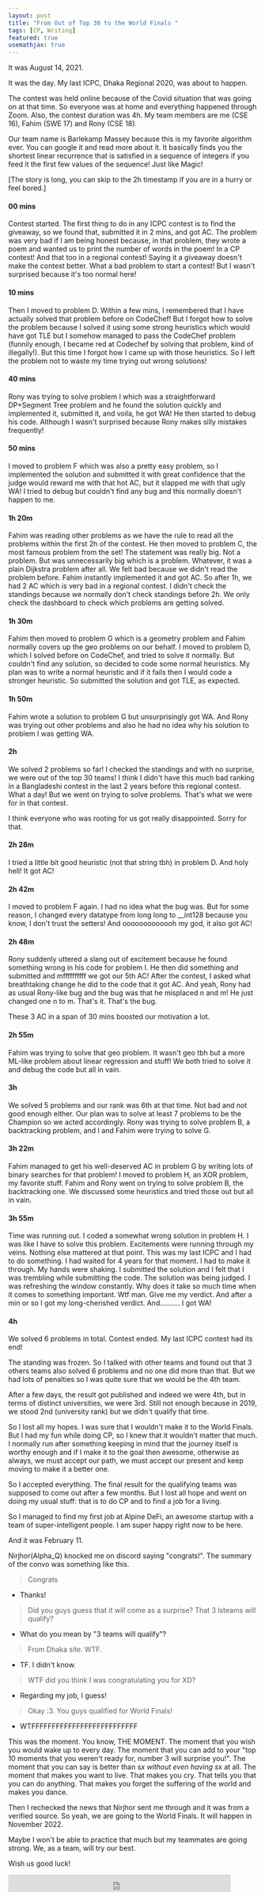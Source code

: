 ```yaml
---
layout: post
title: "From Out of Top 30 to the World Finals "
tags: [CP, Writing]
featured: true
usemathjax: true
---
```

It was August 14, 2021.

It was the day. My last ICPC, Dhaka Regional 2020, was about to happen.

The contest was held online because of the Covid situation that was going on at that time. So everyone was at home and everything happened through Zoom. Also, the contest duration was 4h. My team members are me (CSE 16), Fahim (SWE 17) and Rony (CSE 18).

Our team name is Barlekamp Massey because this is my favorite algorithm ever. You can google it and read more about it. It basically finds you the shortest linear recurrence that is satisfied in a sequence of integers if you feed it the first few values of the sequence! Just like Magic!

[The story is long, you can skip to the 2h timestamp if you are in a hurry or feel bored.]

#### 00 mins
Contest started. The first thing to do in any ICPC contest is to find the giveaway, so we found that, submitted it in 2 mins, and got AC. The problem was very bad if I am being honest because, in that problem, they wrote a poem and wanted us to print the number of words in the poem! In a CP contest! And that too in a regional contest! Saying it a giveaway doesn't make the contest better. What a bad problem to start a contest! But I wasn't surprised because it's too normal here!

#### 10 mins
Then I moved to problem D. Within a few mins, I remembered that I have actually solved that problem before on CodeChef! But I forgot how to solve the problem because I solved it using some strong heuristics which would have got TLE but I somehow managed to pass the CodeChef problem (funnily enough, I became red at Codechef by solving that problem, kind of illegally!). But this time I forgot how I came up with those heuristics. So I left the problem not to waste my time trying out wrong solutions!

#### 40 mins
Rony was trying to solve problem I which was a straightforward DP+Segment Tree problem and he found the solution quickly and implemented it, submitted it, and voila, he got WA! He then started to debug his code. Although I wasn't surprised because Rony makes silly mistakes frequently!

#### 50 mins
I moved to problem F which was also a pretty easy problem, so I implemented the solution and submitted it with great confidence that the judge would reward me with that hot AC, but it slapped me with that ugly WA! I tried to debug but couldn't find any bug and this normally doesn't happen to me. 

#### 1h 20m
Fahim was reading other problems as we have the rule to read all the problems within the first 2h of the contest. He then moved to problem C, the most famous problem from the set! The statement was really big. Not a problem. But was unnecessarily big which is a problem. Whatever, it was a plain Dijkstra problem after all. We felt bad because we didn't read the problem before. Fahim instantly implemented it and got AC. So after 1h, we had 2 AC which is very bad in a regional contest. I didn't check the standings because we normally don't check standings before 2h. We only check the dashboard to check which problems are getting solved.

#### 1h 30m
Fahim then moved to problem G which is a geometry problem and Fahim normally covers up the geo problems on our behalf. I moved to problem D, which I solved before on CodeChef, and tried to solve it normally. But couldn't find any solution, so decided to code some normal heuristics. My plan was to write a normal heuristic and if it fails then I would code a stronger heuristic. So submitted the solution and got TLE, as expected.

#### 1h 50m 
Fahim wrote a solution to problem G but unsurprisingly got WA. And Rony was trying out other problems and also he had no idea why his solution to problem I was getting WA.

#### 2h
We solved 2 problems so far! I checked the standings and with no surprise, we were out of the top 30 teams! I think I didn't have this much bad ranking in a Bangladeshi contest in the last 2 years before this regional contest. What a day! But we went on trying to solve problems. That's what we were for in that contest.

I think everyone who was rooting for us got really disappointed. Sorry for that. 

#### 2h 28m
I tried a little bit good heuristic (not that string tbh) in problem D. And holy hell! It got AC! 

#### 2h 42m
I moved to problem F again. I had no idea what the bug was. But for some reason, I changed every datatype from long long to __int128 because you know, I don't trust the setters! And ooooooooooooh my god, it also got AC!

#### 2h 48m
Rony suddenly uttered a slang out of excitement because he found something wrong in his code for problem I. He then did something and submitted and mffffffffff we got our 5th AC! After the contest, I asked what breathtaking change he did to the code that it got AC. And yeah, Rony had as usual Rony-like bug and the bug was that he misplaced n and m! He just changed one n to m. That's it. That's the bug.

These 3 AC in a span of 30 mins boosted our motivation a lot. 

#### 2h 55m
Fahim was trying to solve that geo problem. It wasn't geo tbh but a more ML-like problem about linear regression and stuff! We both tried to solve it and debug the code but all in vain.

#### 3h
We solved 5 problems and our rank was 6th at that time. Not bad and not good enough either. Our plan was to solve at least 7 problems to be the Champion so we acted accordingly. Rony was trying to solve problem B, a backtracking problem, and I and Fahim were trying to solve G.

#### 3h 22m
Fahim managed to get his well-deserved AC in problem G by writing lots of binary searches for that problem! I moved to problem H, an XOR problem, my favorite stuff. Fahim and Rony went on trying to solve problem B, the backtracking one. We discussed some heuristics and tried those out but all in vain. 

#### 3h 55m
Time was running out. I coded a somewhat wrong solution in problem H. I was like I have to solve this problem. Excitements were running through my veins. Nothing else mattered at that point. This was my last ICPC and I had to do something. I had waited for 4 years for that moment. I had to make it through. My hands were shaking. I submitted the solution and I felt that I was trembling while submitting the code. The solution was being judged. I was refreshing the window constantly. Why does it take so much time when it comes to something important. Wtf man. Give me my verdict. And after a min or so I got my long-cherished verdict. And.......... I got WA!

#### 4h 
We solved 6 problems in total. Contest ended. My last ICPC contest had its end! 

The standing was frozen. So I talked with other teams and found out that 3 others teams also solved 6 problems and no one did more than that. But we had lots of penalties so I was quite sure that we would be the 4th team.

After a few days, the result got published and indeed we were 4th, but in terms of distinct universities, we were 3rd. Still not enough because in 2019, we stood 2nd (university rank) but we didn't qualify that time.

So I lost all my hopes. I was sure that I wouldn't make it to the World Finals. But I had my fun while doing CP, so I knew that it wouldn't matter that much. I normally run after something keeping in mind that the journey itself is worthy enough and if I make it to the goal then awesome, otherwise as always, we must accept our path, we must accept our present and keep moving to make it a better one.

So I accepted everything. The final result for the qualifying teams was supposed to come out after a few months. But I lost all hope and went on doing my usual stuff: that is to do CP and to find a job for a living.

So I managed to find my first job at Alpine DeFi, an awesome startup with a team of super-intelligent people. I am super happy right now to be here.

And it was February 11.

Nirjhor(Alpha_Q) knocked me on discord saying "congrats!". The summary of the convo was something like this.

> Congrats
- Thanks!
> Did you guys guess that it will come as a surprise? That 3 lsteams will qualify?
- What do you mean by "3 teams will qualify"?
> From Dhaka site. WTF. 
- TF. I didn't know.
> WTF did you think I was congratulating you for XD?
- Regarding my job, I guess!
> Okay :3. You guys qualified for World Finals!
- WTFFFFFFFFFFFFFFFFFFFFFFFFFF

This was the moment. You know, THE MOMENT. The moment that you wish you would wake up to every day. The moment that you can add to your "top 10 moments that you weren't ready for, number 3 will surprise you!". The moment that you can say is better than s*x without even having s*x at all. The moment that makes you want to live. That makes you cry. That tells you that you can do anything. That makes you forget the suffering of the world and makes you dance.

Then I rechecked the news that Nirjhor sent me through and it was from a verified source. So yeah, we are going to the World Finals. It will happen in November 2022. 

Maybe I won't be able to practice that much but my teammates are going strong. We, as a team, will try our best.

Wish us good luck!

<iframe src="https://www.facebook.com/plugins/like.php?href=https%3A%2F%2Fshahjalalshohag.github.io%2Fnirvana%2F&width=450&layout=standard&action=like&size=small&share=true&height=35&appId" width="450" height="35" style="border:none;overflow:hidden" scrolling="no" frameborder="0" allowfullscreen="true" allow="autoplay; clipboard-write; encrypted-media; picture-in-picture; web-share"></iframe>

<div id="fb-root"></div>
<script async defer crossorigin="anonymous" src="https://connect.facebook.net/en_US/sdk.js#xfbml=1&version=v12.0" nonce="my6ulbt3"></script>

<div class="fb-comments" data-href="https://shahjalalshohag.github.io/nirvana/" data-width="" data-numposts="5"></div>